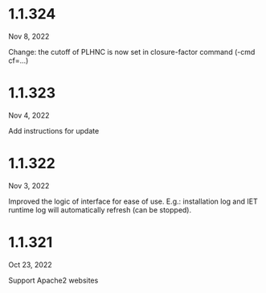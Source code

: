 # 1.1.324

Nov 8, 2022

Change: the cutoff of PLHNC is now set in closure-factor command (-cmd cf=...)


# 1.1.323

Nov 4, 2022

Add instructions for update


# 1.1.322

Nov 3, 2022

Improved the logic of interface for ease of use. E.g.: installation log and IET runtime log will automatically refresh (can be stopped).


# 1.1.321

Oct 23, 2022

Support Apache2 websites 

